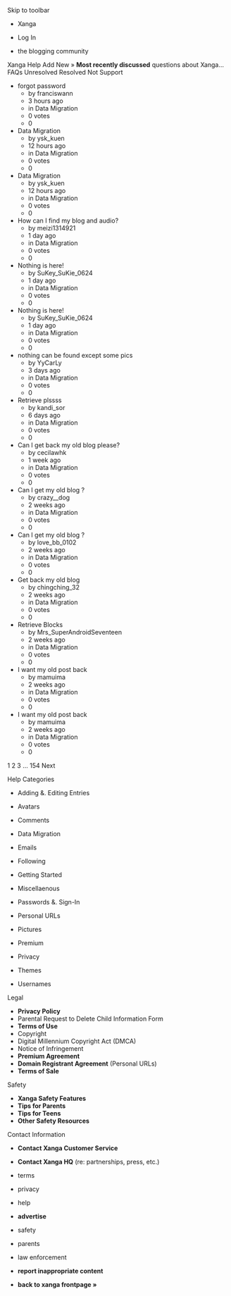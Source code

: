 Skip to toolbar

*   Xanga

*   Log In

*   the blogging community

Xanga Help Add New » **Most recently discussed** questions about Xanga… FAQs Unresolved Resolved Not Support

*   forgot password
    *   by franciswann
    *   3 hours ago
    *   in Data Migration
    *   0 votes
    *   0
*   Data Migration
    *   by ysk\_kuen
    *   12 hours ago
    *   in Data Migration
    *   0 votes
    *   0
*   Data Migration
    *   by ysk\_kuen
    *   12 hours ago
    *   in Data Migration
    *   0 votes
    *   0
*   How can I find my blog and audio?
    *   by meizi1314921
    *   1 day ago
    *   in Data Migration
    *   0 votes
    *   0
*   Nothing is here!
    *   by SuKey\_SuKie\_0624
    *   1 day ago
    *   in Data Migration
    *   0 votes
    *   0
*   Nothing is here!
    *   by SuKey\_SuKie\_0624
    *   1 day ago
    *   in Data Migration
    *   0 votes
    *   0
*   nothing can be found except some pics
    *   by YyCarLy
    *   3 days ago
    *   in Data Migration
    *   0 votes
    *   0
*   Retrieve plssss
    *   by kandi\_sor
    *   6 days ago
    *   in Data Migration
    *   0 votes
    *   0
*   Can I get back my old blog please?
    *   by cecilawhk
    *   1 week ago
    *   in Data Migration
    *   0 votes
    *   0
*   Can I get my old blog ?
    *   by crazy\_\_dog
    *   2 weeks ago
    *   in Data Migration
    *   0 votes
    *   0
*   Can I get my old blog ?
    *   by love\_bb\_0102
    *   2 weeks ago
    *   in Data Migration
    *   0 votes
    *   0
*   Get back my old blog
    *   by chingching\_32
    *   2 weeks ago
    *   in Data Migration
    *   0 votes
    *   0
*   Retrieve Blocks
    *   by Mrs\_SuperAndroidSeventeen
    *   2 weeks ago
    *   in Data Migration
    *   0 votes
    *   0
*   I want my old post back
    *   by mamuima
    *   2 weeks ago
    *   in Data Migration
    *   0 votes
    *   0
*   I want my old post back
    *   by mamuima
    *   2 weeks ago
    *   in Data Migration
    *   0 votes
    *   0

1 2 3 ... 154 Next

Help Categories

*   Adding &. Editing Entries
*   Avatars
*   Comments
*   Data Migration
*   Emails
*   Following
*   Getting Started
*   Miscellaenous

*   Passwords &. Sign-In
*   Personal URLs
*   Pictures
*   Premium
*   Privacy
*   Themes
*   Usernames

Legal

*   **Privacy Policy**
*   Parental Request to Delete Child Information Form
*   **Terms of Use**
*   Copyright
*   Digital Millennium Copyright Act (DMCA)
*   Notice of Infringement
*   **Premium Agreement**
*   **Domain Registrant Agreement** (Personal URLs)
*   **Terms of Sale**

Safety

*   **Xanga Safety Features**
*   **Tips for Parents**
*   **Tips for Teens**
*   **Other Safety Resources**

Contact Information

*   **Contact Xanga Customer Service**
*   **Contact Xanga HQ** (re: partnerships, press, etc.)

*   terms
*   privacy
*   help
*   **advertise**

*   safety
*   parents
*   law enforcement
*   **report inappropriate content**

*   **back to xanga frontpage »**